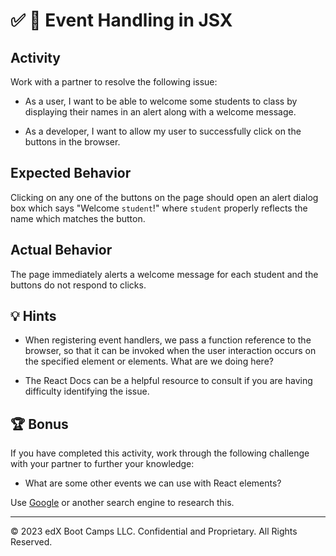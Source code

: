 # ✅ 🐛 Event Handling in JSX

## Activity

Work with a partner to resolve the following issue:

* As a user, I want to be able to welcome some students to class by displaying their names in an alert along with a welcome message.

* As a developer, I want to allow my user to successfully click on the buttons in the browser.

## Expected Behavior

Clicking on any one of the buttons on the page should open an alert dialog box which says "Welcome `student`!" where `student` properly reflects the name which matches the button.

## Actual Behavior

The page immediately alerts a welcome message for each student and the buttons do not respond to clicks.

## 💡 Hints

* When registering event handlers, we pass a function reference to the browser, so that it can be invoked when the user interaction occurs on the specified element or elements. What are we doing here?

* The React Docs can be a helpful resource to consult if you are having difficulty identifying the issue.

## 🏆 Bonus

If you have completed this activity, work through the following challenge with your partner to further your knowledge:

* What are some other events we can use with React elements?

Use [Google](https://www.google.com) or another search engine to research this.

---
© 2023 edX Boot Camps LLC. Confidential and Proprietary. All Rights Reserved.
